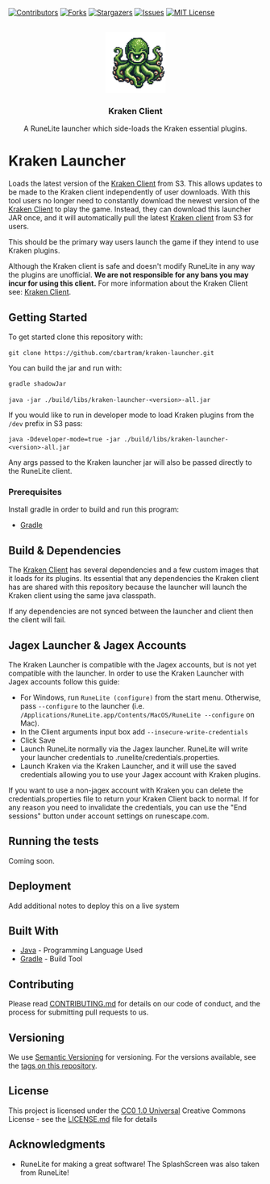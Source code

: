 [![Contributors][contributors-shield]][contributors-url]
[![Forks][forks-shield]][forks-url]
[![Stargazers][stars-shield]][stars-url]
[![Issues][issues-shield]][issues-url]
[![MIT License][license-shield]][license-url]


<!-- PROJECT LOGO -->
<br />
<div align="center">
  <a href="https://github.com/cbartram/kraken-loader-plugin">
    <img src="src/main/resources/com/kraken/images/kraken.png" alt="Logo" width="120" height="120">
  </a>

<h3 align="center">Kraken Client</h3>

  <p align="center">
   A RuneLite launcher which side-loads the Kraken essential plugins.
    <br />
</div>

# Kraken Launcher

Loads the latest version of the [Kraken Client](https://github.com/cbartram/kraken-client) from S3. This allows updates to be made to the Kraken client independently of user downloads.
With this tool users no longer need to constantly download the newest version of the [Kraken Client](https://github.com/cbartram/kraken-client) to play the game. Instead, they can download
this launcher JAR once, and it will automatically pull the latest [Kraken client](https://github.com/cbartram/kraken-client) from S3 for users.

This should be the primary way users launch the game if they intend to use Kraken plugins.

Although the Kraken client is safe and doesn't modify RuneLite in any way the plugins are unofficial. **We are not responsible for any bans you may incur for using this client.**
For more information about the Kraken Client see: [Kraken Client](#about-kraken-client).

## Getting Started

To get started clone this repository with:

`git clone https://github.com/cbartram/kraken-launcher.git`

You can build the jar and run with:

```shell
gradle shadowJar

java -jar ./build/libs/kraken-launcher-<version>-all.jar
```

If you would like to run in developer mode to load Kraken plugins from the `/dev` prefix in S3 pass:

```shell
java -Ddeveloper-mode=true -jar ./build/libs/kraken-launcher-<version>-all.jar
```

Any args passed to the Kraken launcher jar will also be passed directly to the RuneLite client.

### Prerequisites

Install gradle in order to build and run this program:

- [Gradle](https://gradle.org/install/)

## Build & Dependencies

The [Kraken Client](https://github.com/cbartram/kraken-client) has several dependencies and a few custom images that it loads for its plugins. Its essential
that any dependencies the Kraken client has are shared with this repository because the launcher will launch the Kraken client using the same java classpath.

If any dependencies are not synced between the launcher and client then the client will fail.

## Jagex Launcher & Jagex Accounts

The Kraken Launcher is compatible with the Jagex accounts, but is not yet compatible with the launcher. In order to use the Kraken Launcher with Jagex accounts follow this guide:

- For Windows, run `RuneLite (configure)` from the start menu. Otherwise, pass `--configure` to the launcher (i.e. `/Applications/RuneLite.app/Contents/MacOS/RuneLite --configure` on Mac).
- In the Client arguments input box add `--insecure-write-credentials`
- Click Save
- Launch RuneLite normally via the Jagex launcher. RuneLite will write your launcher credentials to .runelite/credentials.properties.
- Launch Kraken via the Kraken Launcher, and it will use the saved credentials allowing you to use your Jagex account with Kraken plugins.

If you want to use a non-jagex account with Kraken you can delete the credentials.properties file to return your Kraken Client back to normal.
If for any reason you need to invalidate the credentials, you can use the "End sessions" button under account settings on runescape.com.

## Running the tests

Coming soon.

## Deployment

Add additional notes to deploy this on a live system

## Built With

- [Java](https://www.java.org/) - Programming Language Used
- [Gradle](https://gradle.org/) - Build Tool

## Contributing

Please read [CONTRIBUTING.md](CONTRIBUTING.md) for details on our code
of conduct, and the process for submitting pull requests to us.

## Versioning

We use [Semantic Versioning](http://semver.org/) for versioning. For the versions
available, see the [tags on this
repository](https://github.com/cbartram/kraken-launcher/tags).

## License

This project is licensed under the [CC0 1.0 Universal](LICENSE.md)
Creative Commons License - see the [LICENSE.md](LICENSE.md) file for
details

## Acknowledgments

- RuneLite for making a great software! The SplashScreen was also taken from RuneLite!

[contributors-shield]: https://img.shields.io/github/contributors/cbartram/kraken-launcher.svg?style=for-the-badge
[contributors-url]: https://github.com/cbartram/kraken-launcher/graphs/contributors
[forks-shield]: https://img.shields.io/github/forks/cbartram/kraken-launcher.svg?style=for-the-badge
[forks-url]: https://github.com/cbartram/kraken-launcher/network/members
[stars-shield]: https://img.shields.io/github/stars/cbartram/kraken-launcher.svg?style=for-the-badge
[stars-url]: https://github.com/cbartram/kraken-launcher/stargazers
[issues-shield]: https://img.shields.io/github/issues/cbartram/kraken-launcher.svg?style=for-the-badge
[issues-url]: https://github.com/cbartram/kraken-launcher/issues
[license-shield]: https://img.shields.io/github/license/cbartram/kraken-launcher.svg?style=for-the-badge
[license-url]: https://github.com/cbartram/kraken-launcher/blob/master/LICENSE.txt
